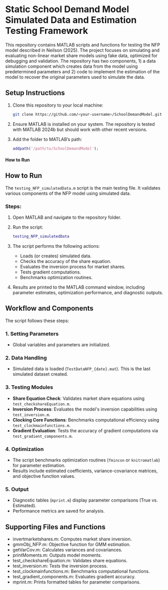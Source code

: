 # Static School Demand Model Simulated Data and Estimation Testing Framework

This repository contains MATLAB scripts and functions for testing the NFP model described in Neilson (2025). The project focuses on simulating and evaluating non-linear market share models using fake data, optimized for debugging and validation.
The repository has two components, 1) a data simulation component which creates data from the model using predetermined parameters and 2) code to implement the estimation of the model to recover the original parameters used to simulate the data. 


## Setup Instructions

1. Clone this repository to your local machine:
   ```bash
   git clone https://github.com/<your-username>/SchoolDemandModel.git

2. Ensure MATLAB is installed on your system. The repository is tested with MATLAB 2024b but should work with other recent versions.

3. Add the folder to MATLAB’s path:
   ```matlab
   addpath('/path/to/SchoolDemandModel');

#### **How to Run**

## How to Run

The `testing_NFP_simulatedData.m` script is the main testing file. It validates various components of the NFP model using simulated data. 

### Steps:
1. Open MATLAB and navigate to the repository folder.
2. Run the script:
   ```matlab
   testing_NFP_simulatedData

3. The script performs the following actions:
   - Loads (or creates) simulated data.
   - Checks the accuracy of the share equation.
   - Evaluates the inversion process for market shares.
   - Tests gradient computations.
   - Benchmarks optimization routines.

4.	Results are printed to the MATLAB command window, including parameter estimates, optimization performance, and diagnostic outputs.

## Workflow and Components

The script follows these steps:

### 1. Setting Parameters
- Global variables and parameters are initialized.

### 2. Data Handling
- Simulated data is loaded (`TestDataNFP_{date}.mat`). This is the last simulated dataset created.

### 3. Testing Modules
- **Share Equation Check**: Validates market share equations using `test_checkshareEquation.m`.
- **Inversion Process**: Evaluates the model's inversion capabilities using `test_inversion.m`.
- **Clocking Core Functions**: Benchmarks computational efficiency using `test_clockmainfunctions.m`.
- **Gradient Evaluation**: Tests the accuracy of gradient computations via `test_gradient_components.m`.

### 4. Optimization
- The script benchmarks optimization routines (`fmincon` or `knitromatlab`) for parameter estimation.
- Results include estimated coefficients, variance-covariance matrices, and objective function values.

### 5. Output
- Diagnostic tables (`mprint.m`) display parameter comparisons (True vs. Estimated).
- Performance metrics are saved for analysis.

## Supporting Files and Functions
- invertmarketshares.m: Computes market share inversion.
- gmmObj_NFP.m: Objective function for GMM estimation.
- getVarCov.m: Calculates variances and covariances.
- printMoments.m: Outputs model moments.
- test_checkshareEquation.m: Validates share equations.
- test_inversion.m: Tests the inversion process.
- test_clockmainfunctions.m: Benchmarks computational functions.
- test_gradient_components.m: Evaluates gradient accuracy.
- mprint.m: Prints formatted tables for parameter comparisons.
